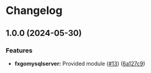 # Changelog

## 1.0.0 (2024-05-30)


### Features

* **fxgomysqlserver:** Provided module ([#13](https://github.com/ankorstore/yokai-contrib/issues/13)) ([6a127c9](https://github.com/ankorstore/yokai-contrib/commit/6a127c942873d41b9814299457bde82687baf648))
